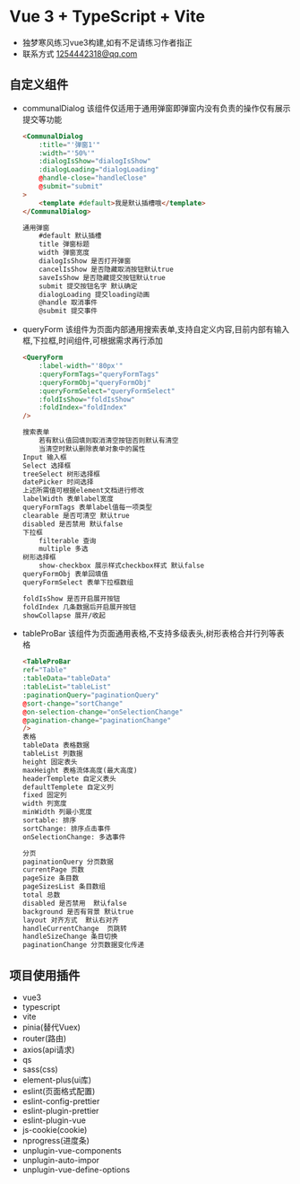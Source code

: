 # Vue 3 + TypeScript + Vite

- 独梦寒风练习vue3构建,如有不足请练习作者指正
- 联系方式 1254442318@qq.com

## 自定义组件

- communalDialog 该组件仅适用于通用弹窗即弹窗内没有负责的操作仅有展示提交等功能

    ```html
    <CommunalDialog
        :title="'弹窗1'"
        :width="'50%'"
        :dialogIsShow="dialogIsShow"
        :dialogLoading="dialogLoading"
        @handle-close="handleClose"
        @submit="submit"
    >
        <template #default>我是默认插槽哦</template>
    </CommunalDialog>

    通用弹窗
        #default 默认插槽
        title 弹窗标题
        width 弹窗宽度
        dialogIsShow 是否打开弹窗
        cancelIsShow 是否隐藏取消按钮默认true
        saveIsShow 是否隐藏提交按钮默认true
        submit 提交按钮名字 默认确定
        dialogLoading 提交loading动画
        @handle 取消事件
        @submit 提交事件
    ```

- queryForm 该组件为页面内部通用搜索表单,支持自定义内容,目前内部有输入框,下拉框,时间组件,可根据需求再行添加

    ```html
    <QueryForm
        :label-width="'80px'"
        :queryFormTags="queryFormTags"
        :queryFormObj="queryFormObj"
        :queryFormSelect="queryFormSelect"
        :foldIsShow="foldIsShow"
        :foldIndex="foldIndex"
    />

    搜索表单
        若有默认值回填则取消清空按钮否则默认有清空
        当清空时默认删除表单对象中的属性
    Input 输入框
    Select 选择框
    treeSelect 树形选择框
    datePicker 时间选择
    上述所需值可根据element文档进行修改
    labelWidth 表单label宽度
    queryFormTags 表单label值每一项类型
    clearable 是否可清空 默认true
    disabled 是否禁用 默认false
    下拉框
        filterable 查询
        multiple 多选
    树形选择框
        show-checkbox 展示样式checkbox样式 默认false
    queryFormObj 表单回填值
    queryFormSelect 表单下拉框数组

    foldIsShow 是否开启展开按钮
    foldIndex 几条数据后开启展开按钮
    showCollapse 展开/收起
    ```

- tableProBar 该组件为页面通用表格,不支持多级表头,树形表格合并行列等表格

    ```html
    <TableProBar
    ref="Table"
    :tableData="tableData"
    :tableList="tableList"
    :paginationQuery="paginationQuery"
    @sort-change="sortChange"
    @on-selection-change="onSelectionChange"
    @pagination-change="paginationChange"
    />
    表格
    tableData 表格数据
    tableList 列数据
    height 固定表头
    maxHeight 表格流体高度(最大高度)
    headerTemplete 自定义表头
    defaultTemplete 自定义列
    fixed 固定列
    width 列宽度
    minWidth 列最小宽度
    sortable: 排序
    sortChange: 排序点击事件
    onSelectionChange: 多选事件

    分页
    paginationQuery 分页数据
    currentPage 页数
    pageSize 条目数
    pageSizesList 条目数组
    total 总数
    disabled 是否禁用  默认false
    background 是否有背景 默认true
    layout 对齐方式  默认右对齐
    handleCurrentChange  页跳转
    handleSizeChange 条目切换
    paginationChange 分页数据变化传递
    ```
    
## 项目使用插件

- vue3
- typescript
- vite
- pinia(替代Vuex)
- router(路由)
- axios(api请求)
- qs
- sass(css)
- element-plus(ui库)
- eslint(页面格式配置)
- eslint-config-prettier
- eslint-plugin-prettier
- eslint-plugin-vue
- js-cookie(cookie)
- nprogress(进度条)
- unplugin-vue-components
- unplugin-auto-impor
- unplugin-vue-define-options
